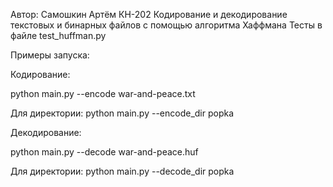 Автор: Самошкин Артём КН-202
Кодирование и декодирование текстовых и бинарных файлов с помощью алгоритма Хаффмана
Тесты в файле test_huffman.py

Примеры запуска:

Кодирование:

python main.py --encode war-and-peace.txt

Для директории: 
python main.py --encode_dir popka

Декодирование:

python main.py --decode war-and-peace.huf

Для директории: 
python main.py --decode_dir popka


